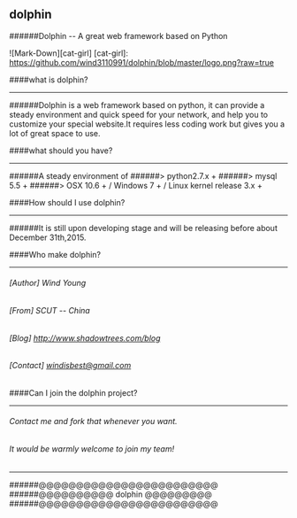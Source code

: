 ## dolphin
######Dolphin -- A great web framework based on Python 

![Mark-Down][cat-girl]
[cat-girl]: https://github.com/wind3110991/dolphin/blob/master/logo.png?raw=true

####what is dolphin?
_____________
######Dolphin is a web framework based on python, it can provide a steady environment and quick speed for your network, and help you to customize your special website.It requires less coding work but gives you a lot of great space to use.


####what should you have?
_____________
######A steady environment of 
######> python2.7.x +
######> mysql 5.5 +
######> OSX 10.6 + / Windows 7 + / Linux kernel release 3.x +

####How should I use dolphin?
_____________
######It is still upon developing stage and will be releasing before about December 31th,2015. 

####Who make dolphin?
_____________
###### [Author] Wind Young
###### [From] SCUT -- China
###### [Blog] <http://www.shadowtrees.com/blog>
###### [Contact] <windisbest@gmail.com>

####Can I join the dolphin project?
_____________
###### Contact me and fork that whenever you want.
###### It would be warmly welcome to join my team!

_____________
######@@@@@@@@@@@@@@@@@@@@@@@@<br/>
######@@@@@@@@@@ dolphin @@@@@@@@@<br/>
######@@@@@@@@@@@@@@@@@@@@@@@@
